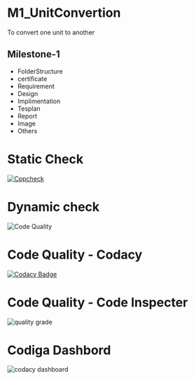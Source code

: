 # M1_UnitConvertion

To convert one unit to another

 ## Milestone-1

* FolderStructure
* certificate
* Requirement
* Design
* Implimentation
* Tesplan
* Report
* Image
* Others


# Static Check

[![Cppcheck](https://github.com/kashyapshah26/M1_UnitConvertion/actions/workflows/static-check.yml/badge.svg)](https://github.com/kashyapshah26/M1_UnitConvertion/actions/workflows/static-check.yml)


# Dynamic check

![Code Quality](https://api.codiga.io/project/30983/score/badge.svg)


# Code Quality - Codacy

[![Codacy Badge](https://app.codacy.com/project/badge/Grade/092d25c465bb4f25910ad059b44e35e7)](https://www.codacy.com/gh/kashyapshah26/M1_UnitConvertion/dashboard?utm_source=github.com&amp;utm_medium=referral&amp;utm_content=kashyapshah26/M1_UnitConvertion&amp;utm_campaign=Badge_Grade)


# Code Quality - Code Inspecter

![quality grade](https://api.codiga.io/project/30983/status/svg)


# Codiga Dashbord

![codacy dashboard](https://app.codiga.io/public/project/30983/M1_UnitConvertion/dashboard)

